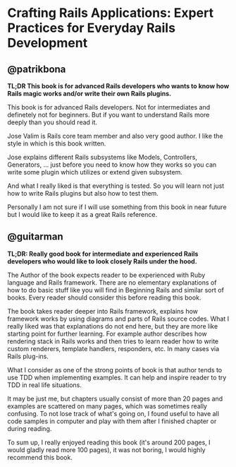 # Crafting Rails Applications: Expert Practices for Everyday Rails Development

@patrikbona
--------

**TL;DR This book is for advanced Rails developers who wants to know how Rails
magic works and/or write their own Rails plugins.**

This book is for advanced Rails developers. Not for intermediates and definetely
not for beginners. But if you want to understand Rails more deeply than you
should read it.

Jose Valim is Rails core team member and also very good author. I like the style
in which is this book written.

Jose explains different Rails subsystems like Models, Controllers, Generators,
...  just before you need to know how they works so you can write some plugin
which utilizes or extend given subsystem.

And what I really liked is that everything is tested. So you will learn not just
how to write Rails plugins but also how to test them.

Personally I am not sure if I will use something from this book in near future
but I would like to keep it as a great Rails reference.

@guitarman
--------

**TL;DR: Really good book for intermediate and experienced Rails developers who would like to look closely Rails under the hood.**

The Author of the book expects reader to be experienced with Ruby language and Rails framework. There are no
elementary explanations of how to do basic stuff like you will find in Beginning Rails and similar sort of books. Every reader should consider
this before reading this book.

The book takes reader deeper into Rails framework, explains how framework works by using diagrams and parts of
Rails source codes. What I really liked was that explanations do not end here, but they are more like starting point for
further learning. For example author describes how rendering stack in Rails works and then tries to learn
reader how to write custom renderers, template handlers, responders, etc. In many cases via Rails plug-ins.

What I consider as one of the strong points of book is that author tends to use TDD when implementing examples. It can help and inspire reader to try TDD in real life situations.

It may be just me, but chapters usually consist of more than 20 pages and examples are scattered on many pages, which was sometimes really confusing. To not lose track of what's going on, I found useful to have all code samples in computer and play with them after I finished chapter or during reading.

To sum up, I really enjoyed reading this book (it's around 200 pages, I would gladly read more 100 pages), it was not boring, I would highly recommend this book.
